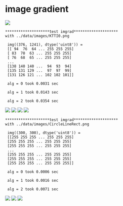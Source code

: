 # image gradient 

<img src="https://github.com/teruyuki-yamasaki/VAMR/blob/main/basics/data/images/KTTI0.png"/>

```
********************test imgrad********************
with ../data/images/KTTI0.png

 img((376, 1241), dtype('uint8')) = 
 [[ 94  76  64 ... 255 255 255]
 [ 83  70  63 ... 255 255 255]
 [ 76  68  65 ... 255 255 255]
 ...
 [138 140 140 ...  94  93  94]
 [135 131 129 ...  97  97  99]
 [131 126 121 ... 102 102 101]]

 alg = 0 took 0.0031 sec

 alg = 1 took 0.0143 sec

 alg = 2 took 0.0354 sec
```
 <img src="https://github.com/teruyuki-yamasaki/VAMR/blob/main/basics/data/images/KTTI0_IxIy_alg0.png"/>
 <img src="https://github.com/teruyuki-yamasaki/VAMR/blob/main/basics/data/images/KTTI0_IxIy_alg1.png"/>
 <img src="https://github.com/teruyuki-yamasaki/VAMR/blob/main/basics/data/images/KTTI0_IxIy_alg2.png"/>
 
 
 
 <img src="https://github.com/teruyuki-yamasaki/VAMR/blob/main/basics/data/images/CircleLineRect.png"/>
 
```
********************test imgrad********************
with ../data/images/CircleLineRect.png

 img((300, 300), dtype('uint8')) = 
 [[255 255 255 ... 255 255 255]
 [255 255 255 ... 255 255 255]
 [255 255 255 ... 255 255 255]
 ...
 [255 255 255 ... 255 255 255]
 [255 255 255 ... 255 255 255]
 [255 255 255 ... 255 255 255]]

 alg = 0 took 0.0006 sec

 alg = 1 took 0.0016 sec

 alg = 2 took 0.0071 sec
```

<img src="https://github.com/teruyuki-yamasaki/VAMR/blob/main/basics/data/images/CircleLineRect_IxIy_alg0.png"/>
<img src="https://github.com/teruyuki-yamasaki/VAMR/blob/main/basics/data/images/CircleLineRect_IxIy_alg1.png"/>
<img src="https://github.com/teruyuki-yamasaki/VAMR/blob/main/basics/data/images/CircleLineRect_IxIy_alg2.png"/>
